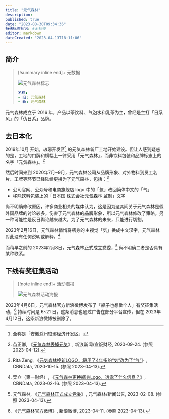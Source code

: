 ```yaml
---
title: "元气森林"
description:
published: true
date: "2023-08-30T09:34:36"
特殊标签标记: #无标签
editor: markdown
dateCreated: "2023-04-13T18:11:06"
---
```


## 简介

> [!summary inline end]+ 元数据
>
> ![元气森林标志](https://s3.tebi.io/ggame/ShareX/company_元气森林_logo.png)
>
> ```YAML
> 名称:
> - 旧: 元気森林
> - 新: 元气森林
> ```

元气森林成立于 2016 年，产品以茶饮料、气泡水和乳茶为主，曾经是主打「日系风」的「伪日系」品牌。

## 去日本化

2019年10月 开始，琅琊开发区[^3411] 的元気森林新厂工地开始建设。但让人感到疑惑的是，工地的门牌和横幅上一律采用「元气森林」，而非饮料包装和品牌标志上的名字「元気森林」。[^JCLqB]

[^JCLqB]: 苗正卿, 《[元気森林丢掉元気](https://archive.is/JCLqB "https://cj.sina.com.cn/articles/view/5885710293/15ed0cfd501900tsy7")》, 新浪新闻/盒饭财经, 2020-09-24. (参照 2023-04-12).

[^3411]: 全称是「安徽滁州琅琊经济开发区」

然后时间来到 2020年7月~9月，元气森林公司从品牌形象、对外物料到员工名片、工牌等环节已经陆续更换为了元气森林，包括：[^100483]

[^100483]: Rita Zeng, 《[元気森林换新LOGO，将用了4年多的“気”改为了“气”](https://web.archive.org/web/20220521164245/https://www.cbndata.com/information/100483)》, CBNData, 2020-10-15. (参照 2023-04-13).

+   公司官网、公众号和电商旗舰店 logo 中的「気」改回简体中文的「气」
+   移除饮料包装上的「日本国 株式会社元気森林 监制」文字

尚不明确修改原因，许多商业相关的媒体认为，这是因为这其间关于元气森林是假外国品牌的讨论较多，伤害了元气森林的品牌形象，所以元气森林修改了策略。另一种可能性是反日舆论越来越大，为了元气森林的未来，只能进行切割。

2023年2月16日，元气森林悄悄将瓶身的主视觉「気」换成中文汉字，元气森林对此没有任何说明或解释。[^267909]

[^267909]: 栾立（第一财经）, 《[元气森林更换瓶身Logo，透露了什么信息？](https://web.archive.org/web/20230413092755/https://www.cbndata.com/information/267909)》, CBNData, 2023-02-16. (参照 2023-04-13).

而稍早之前的 2023年2月8日，元气森林正式成立党委，[^dTFN0] 尚不明确二者是否具有某种联系。

[^dTFN0]: 元气森林, 《[元气森林正式成立党委](https://archive.ph/dTFN0 "https://www.yuanqisenlin.com/news/89")》, 元气森林/新闻公告, 2023-02-08. (参照 2023-04-13).

## 下线有奖征集活动

> [!note inline end]+ 活动海报
>
> ![元气森林活动海报](https://s3.tebi.io/ggame/ShareX/company_元气森林_活动海报.jpeg)

2023年4月6日，元气森林官方新浪微博发布了「瓶子也想做个人」有奖征集活动，[^Ox0LB] 持续时间是 6~21 日，这条消息也通过广告在部分平台宣传，但在 2023年4月12日，这条新浪微博被删除了。

[^Ox0LB]: 《[元气森林官方微博](https://archive.is/Ox0LB#74% "https://weibo.com/genkiforest")》, 新浪微博, 2023-04-11. (参照 2023-04-13).
